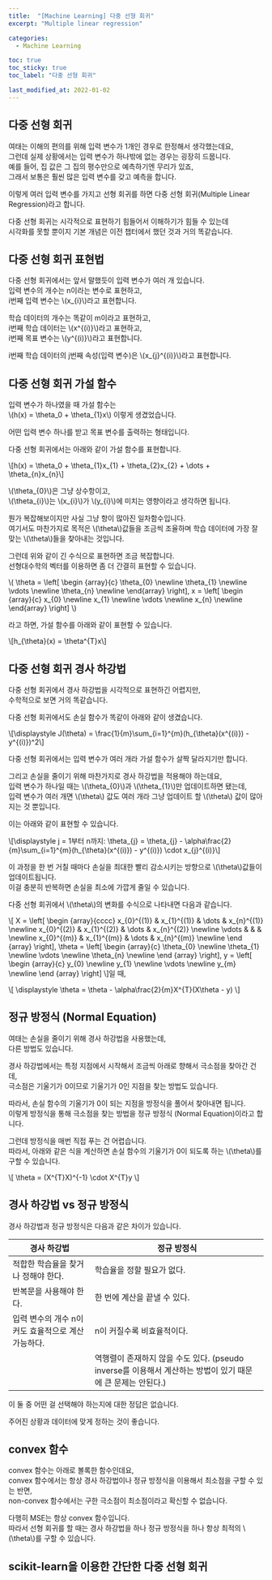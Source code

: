 ```yaml
---
title:  "[Machine Learning] 다중 선형 회귀"
excerpt: "Multiple linear regression"

categories:
  - Machine Learning

toc: true
toc_sticky: true
toc_label: "다중 선형 회귀"

last_modified_at: 2022-01-02
---
```


## 다중 선형 회귀

여태는 이해의 편의를 위해 입력 변수가 1개인 경우로 한정해서 생각했는데요,<br>
그런데 실제 상황에서는 입력 변수가 하나밖에 없는 경우는 굉장히 드뭅니다.<br>
예를 들어, 집 값은 그 집의 평수만으로 예측하기엔 무리가 있죠,<br>
그래서 보통은 훨씬 많은 입력 변수를 갖고 예측을 합니다.

이렇게 여러 입력 변수를 가지고 선형 회귀를 하면 다중 선형 회귀(Multiple Linear Regression)라고 합니다.

다중 선형 회귀는 시각적으로 표현하기 힘들어서 이해하기가 힘들 수 있는데<br>
시각화를 못할 뿐이지 기본 개념은 이전 챕터에서 했던 것과 거의 똑같습니다.

## 다중 선형 회귀 표현법

다중 선형 회귀에서는 앞서 말했듯이 입력 변수가 여러 개 있습니다.<br>
입력 변수의 개수는 n이라는 변수로 표현하고,<br>
i번째 입력 변수는 \\(x_{i}\\)라고 표현합니다.

학습 데이터의 개수는 똑같이 m이라고 표현하고,<br>
i번째 학습 데이터는 \\(x^{(i)}\\)라고 표현하고,<br>
i번째 목표 변수는 \\(y^{(i)}\\)라고 표현합니다.

i번째 학습 데이터의 j번째 속성(입력 변수)은 \\(x_{j}^{(i)}\\)라고 표현합니다.

## 다중 선형 회귀 가설 함수

입력 변수가 하나였을 때 가설 함수는<br>
\\(h(x) = \theta_0 + \theta_{1}x\\) 이렇게 생겼었습니다.

어떤 입력 변수 하나를 받고 목표 변수를 출력하는 형태입니다.

다중 선형 회귀에서는 아래와 같이 가설 함수를 표현합니다.

\\[h(x) = \theta_0 + \theta_{1}x_{1} + \theta_{2}x_{2} + \dots + \theta_{n}x_{n}\\]

\\(\theta_{0}\\)은 그냥 상수항이고,<br>
\\(\theta_{i}\\)는 \\(x_{i}\\)가 \\(y_{i}\\)에 미치는 영향이라고 생각하면 됩니다.

뭔가 복잡해보이지만 사실 그냥 항이 많아진 일차함수입니다.<br>
여기서도 마찬가지로 목적은 \\(\theta\\)값들을 조금씩 조율하며 학습 데이터에 가장 잘 맞는 \\(\theta\\)들을 찾아내는 것입니다.

그런데 위와 같이 긴 수식으로 표현하면 조금 복잡합니다.<br>
선형대수학의 벡터를 이용하면 좀 더 간결히 표현할 수 있습니다.

\\( \theta =  \left[
\begin {array}{c}
    \theta_{0}  \newline
    \theta_{1}  \newline
    \vdots      \newline
    \theta_{n}  \newline
\end{array}
\right],
x =  \left[
\begin {array}{c}
    x_{0}   \newline
    x_{1}   \newline
    \vdots  \newline
    x_{n}   \newline
\end{array}
\right] \\)

라고 하면, 가설 함수를 아래와 같이 표현할 수 있습니다.

\\[h_{\theta}(x) = \theta^{T}x\\]

## 다중 선형 회귀 경사 하강법

다중 선형 회귀에서 경사 하강법을 시각적으로 표현하긴 어렵지만,<br>
수학적으로 보면 거의 똑같습니다.

다중 선형 회귀에서도 손실 함수가 똑같이 아래와 같이 생겼습니다.

\\[\displaystyle J(\theta) = \frac{1}{m}\sum_{i=1}^{m}(h_{\theta}(x^{(i)}) - y^{(i)})^2\\]

다중 선형 회귀에서는 입력 변수가 여러 개라 가설 함수가 살짝 달라지기만 합니다.

그리고 손실을 줄이기 위해 마찬가지로 경사 하강법을 적용해야 하는데요,<br>
입력 변수가 하나일 때는 \\(\theta_{0}\\)과 \\(\theta_{1}\\)만 업데이트하면 됐는데,<br>
입력 변수가 여러 개면 \\(\theta\\) 값도 여러 개라 그냥 업데이트 할 \\(\theta\\) 값이 많아지는 것 뿐입니다.

이는 아래와 같이 표현할 수 있습니다.

\\[\displaystyle j = 1부터 n까지: \theta_{j} = \theta_{j} - \alpha\frac{2}{m}\sum_{i=1}^{m}(h_{\theta}(x^{(i)}) - y^{(i)}) \cdot x_{j}^{(i)}\\]

이 과정을 한 번 거칠 때마다 손실을 최대한 빨리 감소시키는 방향으로 \\(\theta\\)값들이 업데이트됩니다.<br>
이걸 충분히 반복하면 손실을 최소에 가깝게 줄일 수 있습니다.

다중 선형 회귀에서 \\(\theta\\)의 변화를 수식으로 나타내면 다음과 같습니다.

\\[ X = \left[
\begin {array}{cccc}
    x_{0}^{(1)} & x_{1}^{(1)} & \dots & x_{n}^{(1)} \newline
    x_{0}^{(2)} & x_{1}^{(2)} & \dots & x_{n}^{(2)} \newline
    \vdots & & & \newline
    x_{0}^{(m)} & x_{1}^{(m)} & \dots & x_{n}^{(m)} \newline
\end {array}
\right],
\theta = \left[
\begin {array}{c}
\theta_{0} \newline
\theta_{1} \newline
\vdots \newline
\theta_{n} \newline
\end {array}
\right],
y = \left[
\begin {array}{c}
y_{0} \newline
y_{1} \newline
\vdots \newline
y_{m} \newline
\end {array}
\right] \\]일 때,

\\[ \displaystyle \theta = \theta - \alpha\frac{2}{m}X^{T}(X\theta - y) \\]

## 정규 방정식 (Normal Equation)

여태는 손실을 줄이기 위해 경사 하강법을 사용했는데,<br>
다른 방법도 있습니다.

경사 하강법에서는 특정 지점에서 시작해서 조금씩 아래로 향해서 극소점을 찾아간 건데,<br>
극소점은 기울기가 0이므로 기울기가 0인 지점을 찾는 방법도 있습니다.

따라서, 손실 함수의 기울기가 0이 되는 지점을 방정식을 풀어서 찾아내면 됩니다.<br>
이렇게 방정식을 통해 극소점을 찾는 방법을 정규 방정식 (Normal Equation)이라고 합니다.

그런데 방정식을 매번 직접 푸는 건 어렵습니다.<br>
따라서, 아래와 같은 식을 계산하면 손실 함수의 기울기가 0이 되도록 하는 \\(\theta\\)를 구할 수 있습니다.

\\[ \theta = (X^{T}X)^{-1} \cdot X^{T}y \\]

## 경사 하강법 vs 정규 방정식

경사 하강법과 정규 방정식은 다음과 같은 차이가 있습니다.

| 경사 하강법 | 정규 방정식 |
| --- | --- |
| 적합한 학습율을 찾거나 정해야 한다. | 학습율을 정할 필요가 없다. |
| 반복문을 사용해야 한다. | 한 번에 계산을 끝낼 수 있다. |
| 입력 변수의 개수 n이 커도 효율적으로 계산 가능하다. | n이 커질수록 비효율적이다. |
| | 역행렬이 존재하지 않을 수도 있다. (pseudo inverse를 이용해서 계산하는 방법이 있기 때문에 큰 문제는 안된다.) |

이 둘 중 어떤 걸 선택해야 하는지에 대한 정답은 없습니다.

주어진 상황과 데이터에 맞게 정하는 것이 좋습니다.

## convex 함수

convex 함수는 아래로 볼록한 함수인데요,<br>
convex 함수에서는 항상 경사 하강법이나 정규 방정식을 이용해서 최소점을 구할 수 있는 반면,<br>
non-convex 함수에서는 구한 극소점이 최소점이라고 확신할 수 없습니다.

다행히 MSE는 항상 convex 함수입니다.<br>
따라서 선형 회귀를 할 때는 경사 하강법을 하나 정규 방정식을 하나 항상 최적의 \\(\theta\\)를 구할 수 있습니다.

## scikit-learn을 이용한 간단한 다중 선형 회귀

<script src="https://gist.github.com/Geniemo/be612cdd5c1a80bd1627da1bd4ad3ee5.js"></script>